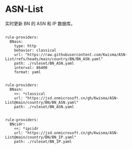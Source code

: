 
# ASN-List

实时更新 BN 的 ASN 和 IP 数据库。

<pre><code class="language-javascript">
rule-providers:
  BNasn:
    type: http
    behavior: classical
    url: "https://raw.githubusercontent.com/Kwisma/ASN-List/refs/heads/main/country/BN/BN_ASN.yaml"
    path: ./ruleset/BN_ASN.yaml
    interval: 86400
    format: yaml
</code></pre>

<pre><code class="language-javascript">
rule-providers:
  BNasn:
    <<: *classical
    url: "https://jsd.onmicrosoft.cn/gh/Kwisma/ASN-List@main/country/BN/BN_ASN.yaml"
    path: ./ruleset/BN_ASN.yaml
</code></pre>

<pre><code class="language-javascript">
rule-providers:
  BNcidr:
    <<: *ipcidr
    url: "https://jsd.onmicrosoft.cn/gh/Kwisma/ASN-List@main/country/BN/BN_IP.yaml"
    path: ./ruleset/BN_IP.yaml
</code></pre>